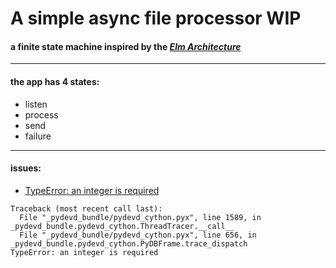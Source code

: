 # A simple async file processor WIP
#### a finite state machine inspired by the [_Elm Architecture_](https://guide.elm-lang.org/architecture/)
***
#### the app has 4 states: 
- listen
- process
- send
- failure

***
#### issues:
- [TypeError: an integer is required](https://youtrack.jetbrains.com/issue/PY-50572)
```
Traceback (most recent call last):
  File "_pydevd_bundle/pydevd_cython.pyx", line 1589, in _pydevd_bundle.pydevd_cython.ThreadTracer.__call__
  File "_pydevd_bundle/pydevd_cython.pyx", line 656, in _pydevd_bundle.pydevd_cython.PyDBFrame.trace_dispatch
TypeError: an integer is required
```

